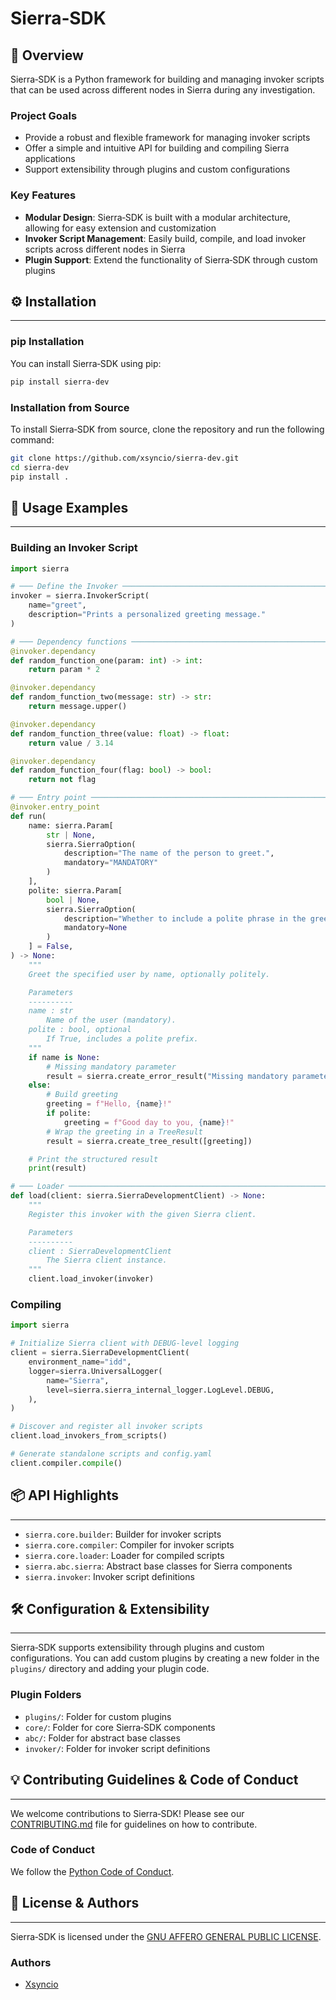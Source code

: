 # Sierra‑SDK


🚀 **Overview**
---------------

Sierra‑SDK is a Python framework for building and managing invoker scripts that can be used across different nodes in Sierra during any investigation.

### Project Goals

*   Provide a robust and flexible framework for managing invoker scripts
*   Offer a simple and intuitive API for building and compiling Sierra applications
*   Support extensibility through plugins and custom configurations

### Key Features

*   **Modular Design**: Sierra‑SDK is built with a modular architecture, allowing for easy extension and customization
*   **Invoker Script Management**: Easily build, compile, and load invoker scripts across different nodes in Sierra
*   **Plugin Support**: Extend the functionality of Sierra‑SDK through custom plugins

## ⚙️ Installation
-----------------

### pip Installation

You can install Sierra‑SDK using pip:
```bash
pip install sierra-dev
```
### Installation from Source

To install Sierra‑SDK from source, clone the repository and run the following command:
```bash
git clone https://github.com/xsyncio/sierra-dev.git
cd sierra-dev
pip install .
```
## 🔧 Usage Examples
-------------------

### Building an Invoker Script
```python
import sierra

# ─── Define the Invoker ────────────────────────────────────────────────────────
invoker = sierra.InvokerScript(
    name="greet",
    description="Prints a personalized greeting message."
)

# ─── Dependency functions ──────────────────────────────────────────────────────
@invoker.dependancy
def random_function_one(param: int) -> int:
    return param * 2

@invoker.dependancy
def random_function_two(message: str) -> str:
    return message.upper()

@invoker.dependancy
def random_function_three(value: float) -> float:
    return value / 3.14

@invoker.dependancy
def random_function_four(flag: bool) -> bool:
    return not flag

# ─── Entry point ───────────────────────────────────────────────────────────────
@invoker.entry_point
def run(
    name: sierra.Param[
        str | None,
        sierra.SierraOption(
            description="The name of the person to greet.",
            mandatory="MANDATORY"
        )
    ],
    polite: sierra.Param[
        bool | None,
        sierra.SierraOption(
            description="Whether to include a polite phrase in the greeting.",
            mandatory=None
        )
    ] = False,
) -> None:
    """
    Greet the specified user by name, optionally politely.

    Parameters
    ----------
    name : str
        Name of the user (mandatory).
    polite : bool, optional
        If True, includes a polite prefix.
    """
    if name is None:
        # Missing mandatory parameter
        result = sierra.create_error_result("Missing mandatory parameter: name")
    else:
        # Build greeting
        greeting = f"Hello, {name}!"
        if polite:
            greeting = f"Good day to you, {name}!"
        # Wrap the greeting in a TreeResult
        result = sierra.create_tree_result([greeting])

    # Print the structured result
    print(result)

# ─── Loader ────────────────────────────────────────────────────────────────────
def load(client: sierra.SierraDevelopmentClient) -> None:
    """
    Register this invoker with the given Sierra client.

    Parameters
    ----------
    client : SierraDevelopmentClient
        The Sierra client instance.
    """
    client.load_invoker(invoker)
```

### Compiling
```python
import sierra

# Initialize Sierra client with DEBUG‑level logging
client = sierra.SierraDevelopmentClient(
    environment_name="idd",
    logger=sierra.UniversalLogger(
        name="Sierra",
        level=sierra.sierra_internal_logger.LogLevel.DEBUG,
    ),
)

# Discover and register all invoker scripts
client.load_invokers_from_scripts()

# Generate standalone scripts and config.yaml
client.compiler.compile()
```

## 📦 API Highlights
-------------------

*   `sierra.core.builder`: Builder for invoker scripts
*   `sierra.core.compiler`: Compiler for invoker scripts
*   `sierra.core.loader`: Loader for compiled scripts
*   `sierra.abc.sierra`: Abstract base classes for Sierra components
*   `sierra.invoker`: Invoker script definitions

## 🛠️ Configuration & Extensibility
------------------------------------

Sierra‑SDK supports extensibility through plugins and custom configurations. You can add custom plugins by creating a new folder in the `plugins/` directory and adding your plugin code.

### Plugin Folders

*   `plugins/`: Folder for custom plugins
*   `core/`: Folder for core Sierra‑SDK components
*   `abc/`: Folder for abstract base classes
*   `invoker/`: Folder for invoker script definitions

## 💡 Contributing Guidelines & Code of Conduct
---------------------------------------------

We welcome contributions to Sierra‑SDK! Please see our [CONTRIBUTING.md](CONTRIBUTING.md) file for guidelines on how to contribute.

### Code of Conduct

We follow the [Python Code of Conduct](https://www.python.org/psf/conduct/).

## 📝 License & Authors
-----------------------

Sierra‑SDK is licensed under the [GNU AFFERO GENERAL PUBLIC LICENSE](LICENSE).

### Authors

*   [Xsyncio](https://github.com/xsyncio)